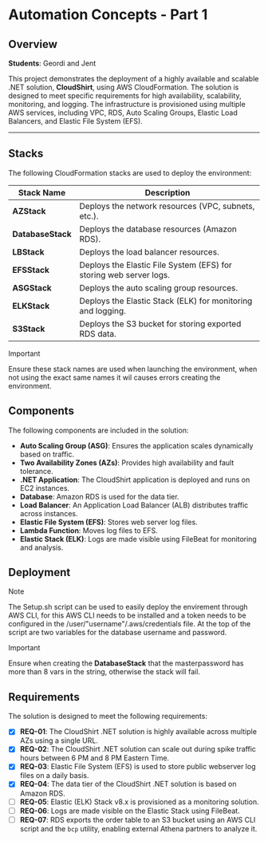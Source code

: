 # Automation Concepts - Part 1
## Overview
**Students**: Geordi and Jent

This project demonstrates the deployment of a highly available and scalable .NET solution, **CloudShirt**, using AWS CloudFormation. The solution is designed to meet specific requirements for high availability, scalability, monitoring, and logging. The infrastructure is provisioned using multiple AWS services, including VPC, RDS, Auto Scaling Groups, Elastic Load Balancers, and Elastic File System (EFS).

---

## Stacks
The following CloudFormation stacks are used to deploy the environment:

| **Stack Name**   | **Description**                                      |
|-------------------|------------------------------------------------------|
| **AZStack**       | Deploys the network resources (VPC, subnets, etc.). |
| **DatabaseStack** | Deploys the database resources (Amazon RDS).        |
| **LBStack**       | Deploys the load balancer resources.                |
| **EFSStack**      | Deploys the Elastic File System (EFS) for storing web server logs. |
| **ASGStack**      | Deploys the auto scaling group resources.           |
| **ELKStack**      | Deploys the Elastic Stack (ELK) for monitoring and logging. |
| **S3Stack**       | Deploys the S3 bucket for storing exported RDS data. |

> [!IMPORTANT] 
> Ensure these stack names are used when launching the environment,
> when not using the exact same names it wil causes errors creating 
> the environment.

## Components
The following components are included in the solution:

- **Auto Scaling Group (ASG)**: Ensures the application scales dynamically based on traffic.
- **Two Availability Zones (AZs)**: Provides high availability and fault tolerance.
- **.NET Application**: The CloudShirt application is deployed and runs on EC2 instances.
- **Database**: Amazon RDS is used for the data tier. 
- **Load Balancer**: An Application Load Balancer (ALB) distributes traffic across instances.
- **Elastic File System (EFS)**: Stores web server log files.
- **Lambda Function**: Moves log files to EFS.
- **Elastic Stack (ELK)**: Logs are made visible using FileBeat for monitoring and analysis.

## Deployment 
> [!NOTE] 
> The Setup.sh script can be used to easily deploy the envirement through AWS CLI, for this AWS CLI needs to be installed and 
> a token needs to be configured in the /user/"username"/.aws/credentials file. 
> At the top of the script are two variables for the database username and password.

> [!IMPORTANT] 
> Ensure when creating the **DatabaseStack** that the masterpassword has
> more than 8 vars in the string, otherwise the stack will fail.


## Requirements
The solution is designed to meet the following requirements:

- [x] **REQ-01**: The CloudShirt .NET solution is highly available across multiple AZs using a single URL.
- [x] **REQ-02**: The CloudShirt .NET solution can scale out during spike traffic hours between 6 PM and 8 PM Eastern Time.
- [x] **REQ-03**: Elastic File System (EFS) is used to store public webserver log files on a daily basis.
- [x] **REQ-04**: The data tier of the CloudShirt .NET solution is based on Amazon RDS.
- [ ] **REQ-05**: Elastic (ELK) Stack v8.x is provisioned as a monitoring solution.
- [ ] **REQ-06**: Logs are made visible on the Elastic Stack using FileBeat.
- [ ] **REQ-07**: RDS exports the order table to an S3 bucket using an AWS CLI script and the `bcp` utility, enabling external Athena partners to analyze it.
